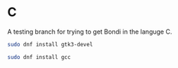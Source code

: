 # C
A testing branch for trying to get Bondi in the languge C.

```bash
sudo dnf install gtk3-devel
```

```bash
sudo dnf install gcc
```